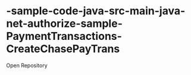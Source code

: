 # -sample-code-java-src-main-java-net-authorize-sample-PaymentTransactions-CreateChasePayTrans
Open Repository 
